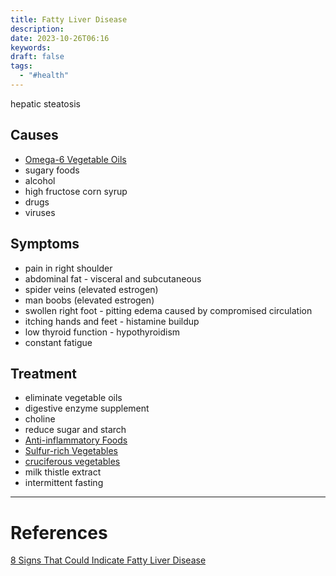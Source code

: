 ```yaml
---
title: Fatty Liver Disease
description: 
date: 2023-10-26T06:16
keywords: 
draft: false
tags:
  - "#health"
---
```

hepatic steatosis

## Causes

- [Omega-6 Vegetable Oils](/study/factoids/health/symptoms/fatty-liver-disease/omega-6-vegetable-oils)
- sugary foods
- alcohol
- high fructose corn syrup
- drugs
- viruses
## Symptoms

- pain in right shoulder
- abdominal fat - visceral and subcutaneous
- spider veins (elevated estrogen)
- man boobs (elevated estrogen)
- swollen right foot - pitting edema caused by compromised circulation
- itching hands and feet - histamine buildup
- low thyroid function - hypothyroidism
- constant fatigue

## Treatment

- eliminate vegetable oils
- digestive enzyme supplement
- choline
- reduce sugar and starch
- [Anti-inflammatory Foods](/study/factoids/health/symptoms/fatty-liver-disease/anti-inflammatory-foods)
- [Sulfur-rich Vegetables](/study/factoids/health/symptoms/fatty-liver-disease/sulfur-rich-vegetables)
- [cruciferous vegetables](/study/factoids/health/nutrition/nutrients/aromatase/cruciferous-vegetables)
- milk thistle extract
- intermittent fasting

---
# References

[8 Signs That Could Indicate Fatty Liver Disease](https://youtu.be/wxDM81OyDms)
